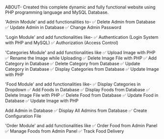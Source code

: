 ABOUT-
Created this complete dynamic and fully functional website using PHP programming language and MySQL Database.

'Admin Module' and add functionalities to-
✅  Delete Admin from Database
✅  Update Admin in Database
✅  Change Admin Password

'Login Module' and add functionalities like-
✅  Authentication (Login System with PHP and MySQL)
✅  Authorization (Access Control)

'Categories Module' and add functionalities like
✅  Upload Image with PHP
✅  Rename the Image while Uploading
✅  Delete Image File with PHP
✅  Add Category in Database
✅  Delete Category from Database
✅  Update Category in Database
✅  Display Categories from Database
✅  Update Image with PHP

'Food Module' and add functionalities like-
✅  Display Categories in Dropdown
✅  Add Foods in Database
✅  Display Foods from Database
✅  Delete Image File with PHP
✅  Delete Food from Database
✅  Update Food in Database
✅  Update Image with PHP

Add Admin in Database
✅  Display All Admins from Database
✅  Create Configuration File

'Order Module' and add functionalities like
✅  Order Food from Admin Panel
✅  Manage Foods from Admin Panel
✅  Track Food Delivery
